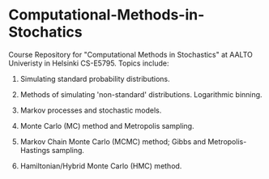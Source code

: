 # Computational-Methods-in-Stochatics
Course Repository for "Computational Methods in Stochastics" at AALTO Univeristy in Helsinki CS-E5795.
Topics include: 

1. Simulating standard probability distributions. 

2. Methods of simulating 'non-standard' distributions. Logarithmic binning.

3. Markov processes and stochastic models.

4. Monte Carlo (MC) method and Metropolis sampling.

5. Markov Chain Monte Carlo (MCMC) method; Gibbs and Metropolis-Hastings sampling.

6. Hamiltonian/Hybrid Monte Carlo (HMC) method.
